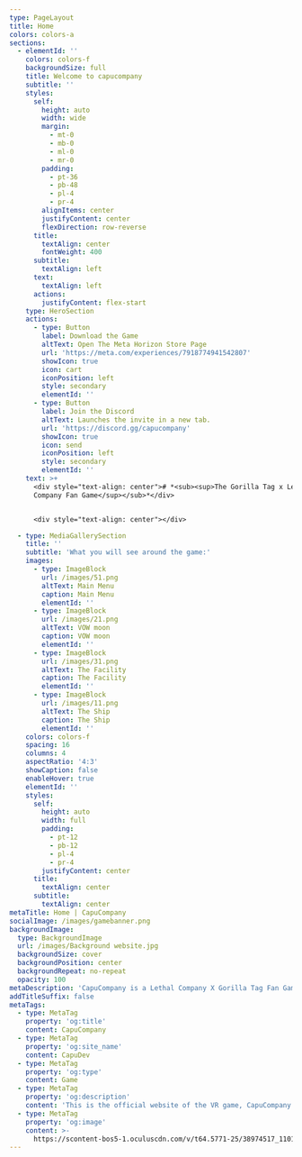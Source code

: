 ```yaml
---
type: PageLayout
title: Home
colors: colors-a
sections:
  - elementId: ''
    colors: colors-f
    backgroundSize: full
    title: Welcome to capucompany
    subtitle: ''
    styles:
      self:
        height: auto
        width: wide
        margin:
          - mt-0
          - mb-0
          - ml-0
          - mr-0
        padding:
          - pt-36
          - pb-48
          - pl-4
          - pr-4
        alignItems: center
        justifyContent: center
        flexDirection: row-reverse
      title:
        textAlign: center
        fontWeight: 400
      subtitle:
        textAlign: left
      text:
        textAlign: left
      actions:
        justifyContent: flex-start
    type: HeroSection
    actions:
      - type: Button
        label: Download the Game
        altText: Open The Meta Horizon Store Page
        url: 'https://meta.com/experiences/7918774941542807'
        showIcon: true
        icon: cart
        iconPosition: left
        style: secondary
        elementId: ''
      - type: Button
        label: Join the Discord
        altText: Launches the invite in a new tab.
        url: 'https://discord.gg/capucompany'
        showIcon: true
        icon: send
        iconPosition: left
        style: secondary
        elementId: ''
    text: >+
      <div style="text-align: center"># *<sub><sup>The Gorilla Tag x Lethal
      Company Fan Game</sup></sub>*</div>


      <div style="text-align: center"></div>

  - type: MediaGallerySection
    title: ''
    subtitle: 'What you will see around the game:'
    images:
      - type: ImageBlock
        url: /images/51.png
        altText: Main Menu
        caption: Main Menu
        elementId: ''
      - type: ImageBlock
        url: /images/21.png
        altText: VOW moon
        caption: VOW moon
        elementId: ''
      - type: ImageBlock
        url: /images/31.png
        altText: The Facility
        caption: The Facility
        elementId: ''
      - type: ImageBlock
        url: /images/11.png
        altText: The Ship
        caption: The Ship
        elementId: ''
    colors: colors-f
    spacing: 16
    columns: 4
    aspectRatio: '4:3'
    showCaption: false
    enableHover: true
    elementId: ''
    styles:
      self:
        height: auto
        width: full
        padding:
          - pt-12
          - pb-12
          - pl-4
          - pr-4
        justifyContent: center
      title:
        textAlign: center
      subtitle:
        textAlign: center
metaTitle: Home | CapuCompany
socialImage: /images/gamebanner.png
backgroundImage:
  type: BackgroundImage
  url: /images/Background website.jpg
  backgroundSize: cover
  backgroundPosition: center
  backgroundRepeat: no-repeat
  opacity: 100
metaDescription: 'CapuCompany is a Lethal Company X Gorilla Tag Fan Game, with so much to do!'
addTitleSuffix: false
metaTags:
  - type: MetaTag
    property: 'og:title'
    content: CapuCompany
  - type: MetaTag
    property: 'og:site_name'
    content: CapuDev
  - type: MetaTag
    property: 'og:type'
    content: Game
  - type: MetaTag
    property: 'og:description'
    content: 'This is the official website of the VR game, CapuCompany!'
  - type: MetaTag
    property: 'og:image'
    content: >-
      https://scontent-bos5-1.oculuscdn.com/v/t64.5771-25/38974517_1101091778321944_5968810895025744936_n.png?_nc_cat=104&ccb=1-7&_nc_sid=6e7a0a&_nc_ohc=l4tLmFZOhkIQ7kNvgGrVsPO&_nc_zt=3&_nc_ht=scontent-bos5-1.oculuscdn.com&oh=00_AYAe1P05MSh1PLup4_ZYBzsFvUsYOfmcj2Rl_q0ohm6Dig&oe=675D10CB
---
```

